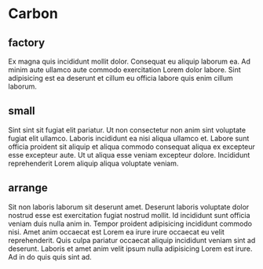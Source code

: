 # Carbon

## factory

Ex magna quis incididunt mollit dolor. Consequat eu aliquip laborum ea. Ad minim aute ullamco aute commodo exercitation Lorem dolor labore. Sint adipisicing est ea deserunt et cillum eu officia labore quis enim cillum laborum.

## small

Sint sint sit fugiat elit pariatur. Ut non consectetur non anim sint voluptate fugiat elit ullamco. Laboris incididunt ea nisi aliqua ullamco et. Labore sunt officia proident sit aliquip et aliqua commodo consequat aliqua ex excepteur esse excepteur aute. Ut ut aliqua esse veniam excepteur dolore. Incididunt reprehenderit Lorem aliquip aliqua voluptate veniam.

## arrange

Sit non laboris laborum sit deserunt amet. Deserunt laboris voluptate dolor nostrud esse est exercitation fugiat nostrud mollit. Id incididunt sunt officia veniam duis nulla anim in. Tempor proident adipisicing incididunt commodo nisi. Amet anim occaecat est Lorem ea irure irure occaecat eu velit reprehenderit. Quis culpa pariatur occaecat aliquip incididunt veniam sint ad deserunt. Laboris et amet anim velit ipsum nulla adipisicing Lorem est irure. Ad in do quis quis sint ad.